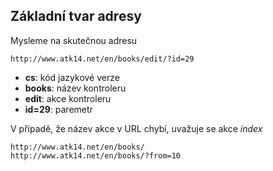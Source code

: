 Základní tvar adresy
--------------------

Mysleme na skutečnou adresu

    http://www.atk14.net/en/books/edit/?id=29

 * **cs**: kód jazykové verze
 * **books**: název kontroleru
 * **edit**: akce kontroleru
 * **id=29**: paremetr

V případě, že název akce v URL chybí, uvažuje se akce *index*

    http://www.atk14.net/en/books/
    http://www.atk14.net/en/books/?from=10


